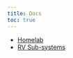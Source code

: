```yaml
---
title: Docs
toc: true
---
```


- [Homelab](/docs/homelab/)
- [RV Sub-systems](/docs/rv-subsystems/)
